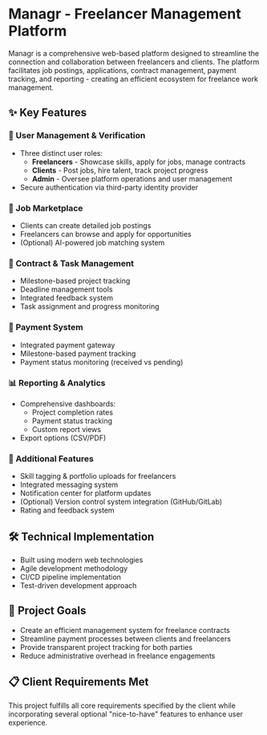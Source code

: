 # Managr - Freelancer Management Platform

Managr is a comprehensive web-based platform designed to streamline the connection and collaboration between freelancers and clients. The platform facilitates job postings, applications, contract management, payment tracking, and reporting - creating an efficient ecosystem for freelance work management.

## ✨ Key Features

### 👥 User Management & Verification
- Three distinct user roles:
  - **Freelancers** - Showcase skills, apply for jobs, manage contracts
  - **Clients** - Post jobs, hire talent, track project progress
  - **Admin** - Oversee platform operations and user management
- Secure authentication via third-party identity provider

### 💼 Job Marketplace
- Clients can create detailed job postings
- Freelancers can browse and apply for opportunities
- (Optional) AI-powered job matching system

### 📝 Contract & Task Management
- Milestone-based project tracking
- Deadline management tools
- Integrated feedback system
- Task assignment and progress monitoring

### 💸 Payment System
- Integrated payment gateway
- Milestone-based payment tracking
- Payment status monitoring (received vs pending)

### 📊 Reporting & Analytics
- Comprehensive dashboards:
  - Project completion rates
  - Payment status tracking
  - Custom report views
- Export options (CSV/PDF)

### 🎨 Additional Features
- Skill tagging & portfolio uploads for freelancers
- Integrated messaging system
- Notification center for platform updates
- (Optional) Version control system integration (GitHub/GitLab)
- Rating and feedback system

## 🛠️ Technical Implementation
- Built using modern web technologies
- Agile development methodology
- CI/CD pipeline implementation
- Test-driven development approach

## 🚀 Project Goals
- Create an efficient management system for freelance contracts
- Streamline payment processes between clients and freelancers
- Provide transparent project tracking for both parties
- Reduce administrative overhead in freelance engagements

## 📋 Client Requirements Met
This project fulfills all core requirements specified by the client while incorporating several optional "nice-to-have" features to enhance user experience.


<!--
## 📄 License
[MIT](https://choosealicense.com/licenses/mit/)

## 🤝 Contributing
We welcome contributions! Please fork the repository and submit pull requests. For major changes, please open an issue first to discuss proposed changes.

![Project Banner](https://via.placeholder.com/1200x400?text=Managr+-+Freelancer+Management+Platform)

-->
